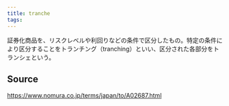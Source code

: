 ```yaml
---
title: tranche
tags: 
---
```


証券化商品を、リスクレベルや利回りなどの条件で区分したもの。特定の条件により区分することをトランチング（tranching）といい、区分された各部分をトランシェという。

## Source
https://www.nomura.co.jp/terms/japan/to/A02687.html